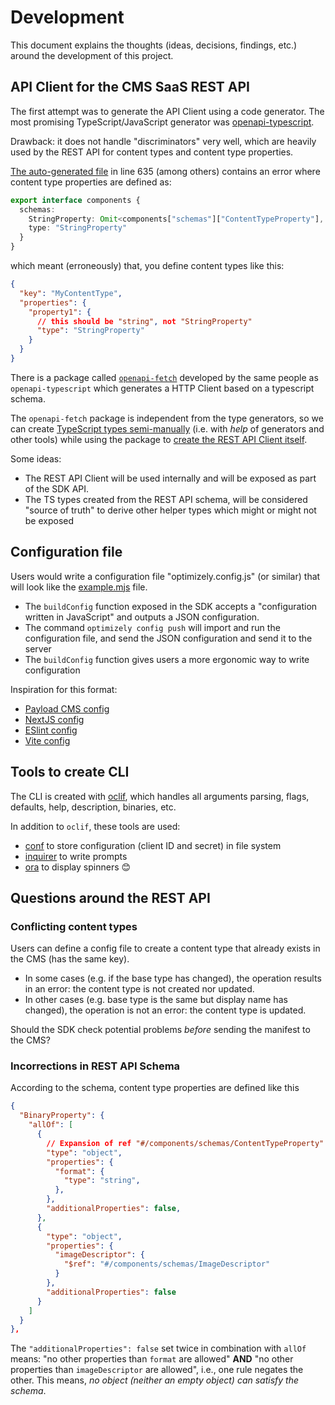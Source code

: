 # Development

This document explains the thoughts (ideas, decisions, findings, etc.) around the development of this project.

## API Client for the CMS SaaS REST API

The first attempt was to generate the API Client using a code generator. The most promising TypeScript/JavaScript generator was [openapi-typescript](https://www.npmjs.com/package/openapi-typescript).

Drawback: it does not handle "discriminators" very well, which are heavily used by the REST API for content types and content type properties.

[The auto-generated file](./src/open-api/schema.ts) in line 635 (among others) contains an error where content type properties are defined as:

```ts
export interface components {
  schemas:
    StringProperty: Omit<components["schemas"]["ContentTypeProperty"], "type"> & {
    type: "StringProperty"
  }
}
```

which meant (erroneously) that, you define content types like this:

```json
{
  "key": "MyContentType",
  "properties": {
    "property1": {
      // this should be "string", not "StringProperty"
      "type": "StringProperty"
    }
  }
}
```

There is a package called [`openapi-fetch`](https://www.npmjs.com/package/openapi-fetch) developed by the same people as `openapi-typescript` which generates a HTTP Client based on a typescript schema.

The `openapi-fetch` package is independent from the type generators, so we can create [TypeScript types semi-manually](./src/utils/restApiSchema.ts) (i.e. with _help_ of generators and other tools) while using the package to [create the REST API Client itself](./src/utils/restApiClient.ts).

Some ideas:

- The REST API Client will be used internally and will be exposed as part of the SDK API.
- The TS types created from the REST API schema, will be considered "source of truth" to derive other helper types which might or might not be exposed

## Configuration file

Users would write a configuration file "optimizely.config.js" (or similar) that will look like the [example.mjs](./test/example.mjs) file.

- The `buildConfig` function exposed in the SDK accepts a "configuration written in JavaScript" and outputs a JSON configuration.
- The command `optimizely config push` will import and run the configuration file, and send the JSON configuration and send it to the server
- The `buildConfig` function gives users a more ergonomic way to write configuration

Inspiration for this format:

- [Payload CMS config](https://payloadcms.com/docs/configuration/overview)
- [NextJS config](https://nextjs.org/docs/pages/api-reference/config/next-config-js)
- [ESlint config](https://eslint.org/docs/latest/use/configure/configuration-files)
- [Vite config](https://vite.dev/config/)

## Tools to create CLI

The CLI is created with [oclif](https://oclif.io), which handles all arguments parsing, flags, defaults, help, description, binaries, etc.

In addition to `oclif`, these tools are used:

- [conf](https://www.npmjs.com/package/conf) to store configuration (client ID and secret) in file system
- [inquirer](https://www.npmjs.com/package/@inquirer/prompts) to write prompts
- [ora](https://www.npmjs.com/package/ora) to display spinners 😊

## Questions around the REST API

### Conflicting content types

Users can define a config file to create a content type that already exists in the CMS (has the same key).

- In some cases (e.g. if the base type has changed), the operation results in an error: the content type is not created nor updated.
- In other cases (e.g. base type is the same but display name has changed), the operation is not an error: the content type is updated.

Should the SDK check potential problems _before_ sending the manifest to the CMS?

### Incorrections in REST API Schema

According to the schema, content type properties are defined like this

```json
{
  "BinaryProperty": {
    "allOf": [
      {
        // Expansion of ref "#/components/schemas/ContentTypeProperty"
        "type": "object",
        "properties": {
          "format": {
            "type": "string",
          },
        },
        "additionalProperties": false,
      },
      {
        "type": "object",
        "properties": {
          "imageDescriptor": {
            "$ref": "#/components/schemas/ImageDescriptor"
          }
        },
        "additionalProperties": false
      }
    ]
  }
},
```

The `"additionalProperties": false` set twice in combination with `allOf` means: "no other properties than `format` are allowed" **AND** "no other properties than `imageDescriptor` are allowed", i.e., one rule negates the other. This means, _no object (neither an empty object) can satisfy the schema_.
